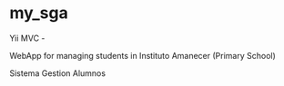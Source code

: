my_sga
======

Yii MVC - 

WebApp for managing students in Instituto Amanecer (Primary School)

Sistema Gestion Alumnos
